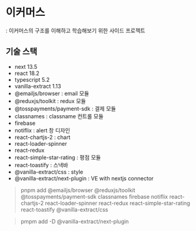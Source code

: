 # 이커머스

: 이커머스의 구조를 이해하고 학습해보기 위한 사이드 프로젝트

## 기술 스택

- next 13.5
- react 18.2
- typescript 5.2
- vanilla-extract 1.13
- @emailjs/browser : email 모듈
- @reduxjs/toolkit : redux 모듈
- @tosspayments/payment-sdk : 결제 모듈
- classnames : classname 컨트롤 모듈
- firebase
- notiflix : alert 창 디자인
- react-chartjs-2 : chart
- react-loader-spinner
- react-redux
- react-simple-star-rating : 평점 모듈
- react-toastify : 스낵바
- @vanilla-extract/css : style
- @vanilla-extract/next-plugin : VE with nextjs connector

> pnpm add @emailjs/browser @reduxjs/toolkit @tosspayments/payment-sdk classnames firebase notiflix react-chartjs-2 react-loader-spinner react-redux react-simple-star-rating react-toastify @vanilla-extract/css

> pmpm add -D @vanilla-extract/next-plugin
